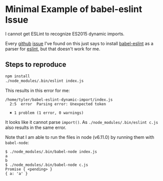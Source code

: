 # Minimal Example of babel-eslint Issue

I cannot get ESLint to recognize ES2015 dynamic imports.

Every [github](https://github.com/benmosher/eslint-plugin-import/issues/743)
[issue](https://github.com/benmosher/eslint-plugin-import/issues/700) I've found
on this just says to install
[babel-eslint](https://github.com/babel/babel-eslint) as a parser for
[eslint](https://github.com/eslint/eslint), but that doesn't work for me.

## Steps to reproduce

```bash
npm install
./node_modules/.bin/eslint index.js
```

This results in this error for me:

```
/home/tyler/babel-eslint-dynamic-import/index.js
  2:5  error  Parsing error: Unexpected token

  ✖ 1 problem (1 error, 0 warnings)
```

It looks like it cannot parse `import()`. As `./node_modules/.bin/eslint c.js`
also results in the same error.

Note that I am able to run the files in node (v6.11.0) by running them with
`babel-node`:

```
$ ./node_modules/.bin/babel-node index.js
a
b
$ ./node_modules/.bin/babel-node c.js
Promise { <pending> }
{ a: 'a' }
```
